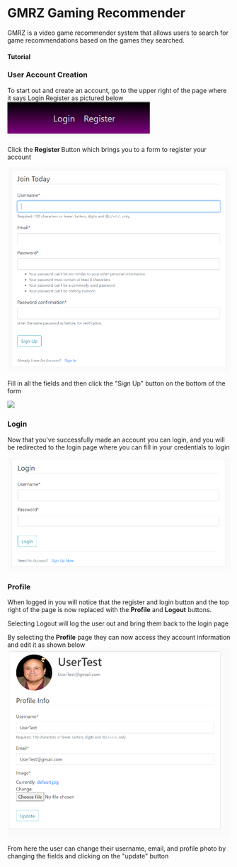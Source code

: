 # GMRZ Gaming Recommender
GMRZ is a video game recommender system that allows users to search for game recommendations based on the games they searched.

<h4>Tutorial</h4>
<h3>User Account Creation</h3>

To start out and create an account, go to the upper right of the page where it says Login Register as pictured below
![](GMRZ%20Tutorial/LoginHomePage.png)

Click the <b> Register </b> Button which brings you to a form to register your account

![](GMRZ%20Tutorial/RegisterPage.png)

Fill in all the fields and then click the "Sign Up" button on the bottom of the form

![](GMRZ%20Tutorial/RegisteredFilledIn.png)


<h3> Login </h3>

Now that you've successfully made an account you can login, and you will be redirected to the login page where you can fill in your credentials to login

![](GMRZ%20Tutorial/LoginPage.png)

<h3>Profile</h3>

When logged in you will notice that the register and login button and the top right of the page is now replaced with the <b>Profile</b> and <b>Logout</b> buttons. 

Selecting Logout will log the user out and bring them back to the login page

By selecting the <b>Profile</b> page they can now access they account information and edit it as shown below
![](GMRZ%20Tutorial/ProfilePage.png)

From here the user can change their username, email, and profile photo by changing the fields and clicking on the "update" button
